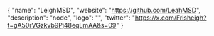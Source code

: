 {
  "name": "LeighMSD",
  "website": "https://github.com/LeahMSD",
  "description": "node",
  "logo": "",
  "twitter": "https://x.com/Frisheigh?t=gA50rVGzkvb9Pj48eqLmAA&s=09"
}
